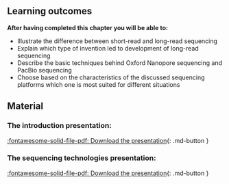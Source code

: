 

## Learning outcomes

**After having completed this chapter you will be able to:**

* Illustrate the difference between short-read and long-read sequencing
* Explain which type of invention led to development of long-read sequencing
* Describe the basic techniques behind Oxford Nanopore sequencing and PacBio sequencing
* Choose based on the characteristics of the discussed sequencing platforms which one is most suited for different situations

## Material

### The introduction presentation:

[:fontawesome-solid-file-pdf: Download the presentation](../assets/pdf/introduction.pdf){: .md-button }

### The sequencing technologies presentation:

[:fontawesome-solid-file-pdf: Download the presentation](../assets/pdf/sequencing_technologies.pdf){: .md-button }
